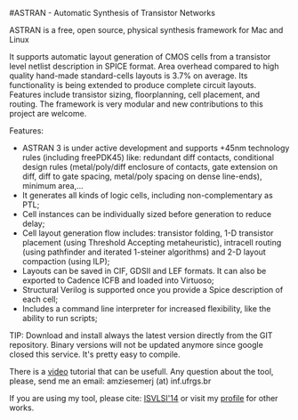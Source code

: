 
#ASTRAN - Automatic Synthesis of Transistor Networks 

ASTRAN is a free, open source, physical synthesis framework for Mac and Linux

It supports automatic layout generation of CMOS cells from a transistor level netlist description in SPICE format. Area overhead compared to high quality hand-made standard-cells layouts is 3.7% on average.
Its functionality is being extended to produce complete circuit layouts. Features include transistor sizing, floorplanning, cell placement, and routing. The framework is very modular and new contributions to this project are welcome.


Features:
- ASTRAN 3 is under active development and supports +45nm technology rules (including freePDK45) like: redundant diff contacts, conditional design rules (metal/poly/diff enclosure of contacts, gate extension on diff, diff to gate spacing, metal/poly spacing on dense line-ends), minimum area,...
- It generates all kinds of logic cells, including non-complementary as PTL;
- Cell instances can be individually sized before generation to reduce delay;
- Cell layout generation flow includes: transistor folding, 1-D transistor placement (using Threshold Accepting metaheuristic), intracell routing (using pathfinder and iterated 1-steiner algorithms) and 2-D layout compaction (using ILP);
- Layouts can be saved in CIF, GDSII and LEF formats. It can also be exported to Cadence ICFB and loaded into Virtuoso;
- Structural Verilog is supported once you provide a Spice description of each cell;
- Includes a command line interpreter for increased flexibility, like the ability to run scripts;

TIP: Download and install always the latest version directly from the GIT repository. Binary versions will not be updated anymore since google closed this service. It's pretty easy to compile.

There is a <a href="https://www.youtube.com/watch?v=IFbCDSMi_FE">video</a> tutorial that can be usefull.
Any question about the tool, please, send me an email: amziesemerj (at) inf.ufrgs.br

If you are using my tool, please cite: <a href="https://www.researchgate.net/publication/262876168_Simultaneous_Two-Dimensional_Cell_Layout_Compaction_Using_MILP_with_ASTRAN?ev=prf_pub">ISVLSI'14</a> or visit my <a href="https://www.researchgate.net/profile/A_Ziesemer_Jr">profile</a>  for other works.

